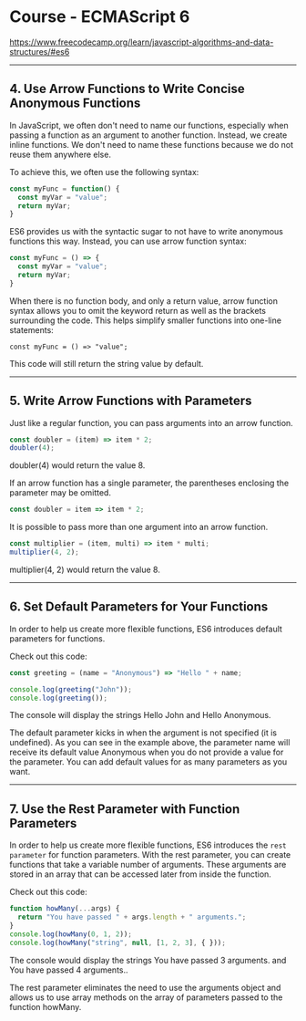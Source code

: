 # Course - ECMAScript 6
https://www.freecodecamp.org/learn/javascript-algorithms-and-data-structures/#es6

---

## 4. Use Arrow Functions to Write Concise Anonymous Functions
In JavaScript, we often don't need to name our functions, especially when passing a function as an argument to another function. Instead, we create inline functions. We don't need to name these functions because we do not reuse them anywhere else.

To achieve this, we often use the following syntax:
```javascript
const myFunc = function() {
  const myVar = "value";
  return myVar;
}
```
ES6 provides us with the syntactic sugar to not have to write anonymous functions this way. Instead, you can use arrow function syntax:
```javascript
const myFunc = () => {
  const myVar = "value";
  return myVar;
}
```
When there is no function body, and only a return value, arrow function syntax allows you to omit the keyword return as well as the brackets surrounding the code. This helps simplify smaller functions into one-line statements:
```
const myFunc = () => "value";
```
This code will still return the string value by default.

---

## 5. Write Arrow Functions with Parameters
Just like a regular function, you can pass arguments into an arrow function.
```javascript
const doubler = (item) => item * 2;
doubler(4);
```
doubler(4) would return the value 8.

If an arrow function has a single parameter, the parentheses enclosing the parameter may be omitted.
```javascript
const doubler = item => item * 2;
```
It is possible to pass more than one argument into an arrow function.
```javascript
const multiplier = (item, multi) => item * multi;
multiplier(4, 2);
```
multiplier(4, 2) would return the value 8.

---

## 6. Set Default Parameters for Your Functions
In order to help us create more flexible functions, ES6 introduces default parameters for functions.

Check out this code:
```javascript
const greeting = (name = "Anonymous") => "Hello " + name;

console.log(greeting("John"));
console.log(greeting());
```
The console will display the strings Hello John and Hello Anonymous.

The default parameter kicks in when the argument is not specified (it is undefined). As you can see in the example above, the parameter name will receive its default value Anonymous when you do not provide a value for the parameter. You can add default values for as many parameters as you want.

---

## 7. Use the Rest Parameter with Function Parameters
In order to help us create more flexible functions, ES6 introduces the `rest parameter` for function parameters. With the rest parameter, you can create functions that take a variable number of arguments. These arguments are stored in an array that can be accessed later from inside the function.

Check out this code:
```javascript
function howMany(...args) {
  return "You have passed " + args.length + " arguments.";
}
console.log(howMany(0, 1, 2));
console.log(howMany("string", null, [1, 2, 3], { }));
```
The console would display the strings You have passed 3 arguments. and You have passed 4 arguments..

The rest parameter eliminates the need to use the arguments object and allows us to use array methods on the array of parameters passed to the function howMany.

